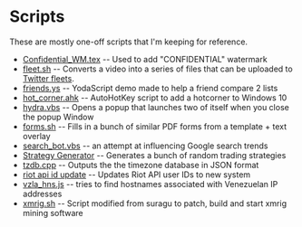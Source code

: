 # Scripts
These are mostly one-off scripts that I'm keeping for reference.

- [Confidential_WM.tex](Confidential_WM.tex) -- Used to add "CONFIDENTIAL" watermark
- [fleet.sh](fleet.sh) -- Converts a video into a series of files that can be uploaded to [Twitter fleets](https://techcrunch.com/2021/08/03/twitter-fleets-rip/).
- [friends.ys](friend_comparator.ys) -- YodaScript demo made to help a friend compare 2 lists
- [hot_corner.ahk](hot_corner.ahk) -- AutoHotKey script to add a hotcorner to Windows 10
- [hydra.vbs](hydra.vbs) -- Opens a popup that launches two of itself when you close the popup Window
- [forms.sh](populate_forms.sh) -- Fills in a bunch of similar PDF forms from a template + text overlay
- [search_bot.vbs](search_bot.vbs) -- an attempt at influencing Google search trends
- [Strategy Generator](strategy_gen.js) -- Generates a bunch of random trading strategies
- [tzdb.cpp](tzdb_json.cpp) -- Outputs the the timezone database in JSON format
- [riot api id update](update_riotapi_ids.js) -- Updates Riot API user IDs to new system
- [vzla_hns.js](vzla_hns.js) -- tries to find hostnames associated with Venezuelan IP addresses
- [xmrig.sh](xmrig.sh) -- Script modified from suragu to patch, build and start xmrig mining software
